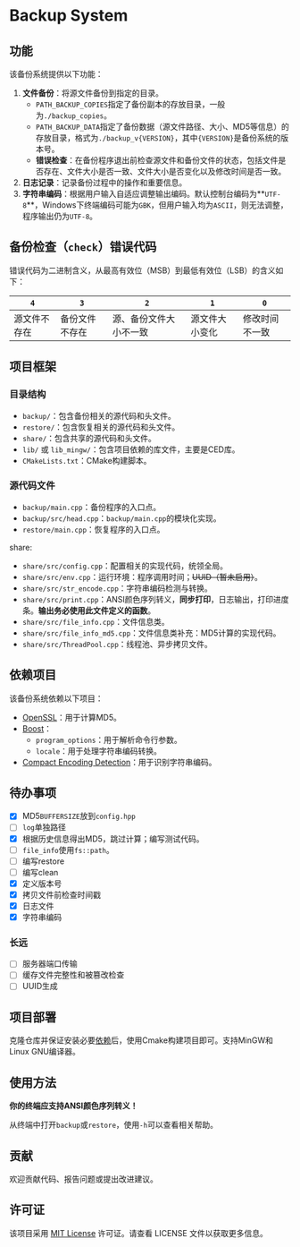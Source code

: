 # Backup System

## 功能

该备份系统提供以下功能：

1. **文件备份**：将源文件备份到指定的目录。
   - `PATH_BACKUP_COPIES`指定了备份副本的存放目录，一般为`./backup_copies`。
   - `PATH_BACKUP_DATA`指定了备份数据（源文件路径、大小、MD5等信息）的存放目录，格式为`./backup_v{VERSION}`，其中`{VERSION}`是备份系统的版本号。
   - **错误检查**：在备份程序退出前检查源文件和备份文件的状态，包括文件是否存在、文件大小是否一致、文件大小是否变化以及修改时间是否一致。
3. **日志记录**：记录备份过程中的操作和重要信息。
4. **字符串编码**：根据用户输入自适应调整输出编码。默认控制台编码为**`UTF-8`**，Windows下终端编码可能为`GBK`，但用户输入均为`ASCII`，则无法调整，程序输出仍为`UTF-8`。

## 备份检查（`check`）错误代码

错误代码为二进制含义，从最高有效位（MSB）到最低有效位（LSB）的含义如下：

|  `4` | `3`  |  `2` | `1`  | `0`  |
| ---- | ---- | ---- | ---- | ---- |
| 源文件不存在 | 备份文件不存在 | 源、备份文件大小不一致 | 源文件大小变化 | 修改时间不一致 |

## 项目框架

### 目录结构

- `backup/`：包含备份相关的源代码和头文件。
- `restore/`：包含恢复相关的源代码和头文件。
- `share/`：包含共享的源代码和头文件。
- `lib/` 或 `lib_mingw/`：包含项目依赖的库文件，主要是CED库。
- `CMakeLists.txt`：CMake构建脚本。

### 源代码文件

- `backup/main.cpp`：备份程序的入口点。
- `backup/src/head.cpp`：`backup/main.cpp`的模块化实现。
- `restore/main.cpp`：恢复程序的入口点。

share:

- `share/src/config.cpp`：配置相关的实现代码，统领全局。
- `share/src/env.cpp`：运行环境：程序调用时间；~~UUID（暂未启用）~~。
- `share/src/str_encode.cpp`：字符串编码检测与转换。
- `share/src/print.cpp`：ANSI颜色序列转义，**同步打印**，日志输出，打印进度条。**输出务必使用此文件定义的函数**。
- `share/src/file_info.cpp`：文件信息类。
- `share/src/file_info_md5.cpp`：文件信息类补充：MD5计算的实现代码。
- `share/src/ThreadPool.cpp`：线程池、异步拷贝文件。

## 依赖项目

该备份系统依赖以下项目：

- [OpenSSL](https://www.openssl.org/)：用于计算MD5。
- [Boost](https://www.boost.org/)：
  - `program_options`：用于解析命令行参数。
  - `locale`：用于处理字符串编码转换。
- [Compact Encoding Detection](https://github.com/google/compact_enc_det)：用于识别字符串编码。

## 待办事项

- [x] MD5`BUFFERSIZE`放到`config.hpp`
- [ ] `log`单独路径
- [x] 根据历史信息得出MD5，跳过计算；编写测试代码。
- [ ] `file_info`使用`fs::path`。
- [ ] 编写restore
- [ ] 编写clean
- [x] 定义版本号
- [x] 拷贝文件前检查时间戳
- [x] 日志文件
- [x] 字符串编码

### 长远

- [ ] 服务器端口传输
- [ ] 缓存文件完整性和被篡改检查
- [ ] UUID生成

## 项目部署

克隆仓库并保证安装必要[依赖](#依赖项目)后，使用Cmake构建项目即可。支持MinGW和Linux GNU编译器。

## 使用方法

**你的终端应支持ANSI颜色序列转义！**

从终端中打开`backup`或`restore`，使用`-h`可以查看相关帮助。

## 贡献

欢迎贡献代码、报告问题或提出改进建议。

## 许可证

该项目采用 [MIT License](https://opensource.org/licenses/MIT) 许可证。请查看 LICENSE 文件以获取更多信息。
